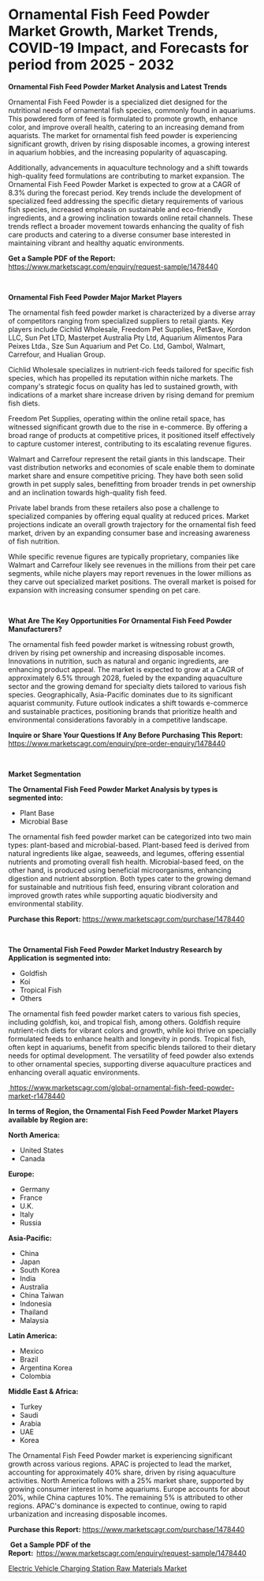 <p><h1>Ornamental Fish Feed Powder Market Growth, Market Trends, COVID-19 Impact, and Forecasts for period from 2025 - 2032</h1></p><p><strong>Ornamental Fish Feed Powder Market Analysis and Latest Trends</strong></p>
<p><p>Ornamental Fish Feed Powder is a specialized diet designed for the nutritional needs of ornamental fish species, commonly found in aquariums. This powdered form of feed is formulated to promote growth, enhance color, and improve overall health, catering to an increasing demand from aquarists. The market for ornamental fish feed powder is experiencing significant growth, driven by rising disposable incomes, a growing interest in aquarium hobbies, and the increasing popularity of aquascaping.</p><p>Additionally, advancements in aquaculture technology and a shift towards high-quality feed formulations are contributing to market expansion. The Ornamental Fish Feed Powder Market is expected to grow at a CAGR of 8.3% during the forecast period. Key trends include the development of specialized feed addressing the specific dietary requirements of various fish species, increased emphasis on sustainable and eco-friendly ingredients, and a growing inclination towards online retail channels. These trends reflect a broader movement towards enhancing the quality of fish care products and catering to a diverse consumer base interested in maintaining vibrant and healthy aquatic environments.</p></p>
<p><strong>Get a Sample PDF of the Report:&nbsp;</strong> <a href="https://www.marketscagr.com/enquiry/request-sample/1478440?utm_campaign=3098&utm_medium=2&utm_source=Github&utm_content=ia&utm_term=23032025&utm_id=ornamental-fish-feed-powder">https://www.marketscagr.com/enquiry/request-sample/1478440</a></p>
<p>&nbsp;</p>
<p><strong>Ornamental Fish Feed Powder Major Market Players</strong></p>
<p><p>The ornamental fish feed powder market is characterized by a diverse array of competitors ranging from specialized suppliers to retail giants. Key players include Cichlid Wholesale, Freedom Pet Supplies, Pet$ave, Kordon LLC, Sun Pet LTD, Masterpet Australia Pty Ltd, Aquarium Alimentos Para Peixes Ltda., Sze Sun Aquarium and Pet Co. Ltd, Gambol, Walmart, Carrefour, and Hualian Group.</p><p>Cichlid Wholesale specializes in nutrient-rich feeds tailored for specific fish species, which has propelled its reputation within niche markets. The company's strategic focus on quality has led to sustained growth, with indications of a market share increase driven by rising demand for premium fish diets.</p><p>Freedom Pet Supplies, operating within the online retail space, has witnessed significant growth due to the rise in e-commerce. By offering a broad range of products at competitive prices, it positioned itself effectively to capture customer interest, contributing to its escalating revenue figures.</p><p>Walmart and Carrefour represent the retail giants in this landscape. Their vast distribution networks and economies of scale enable them to dominate market share and ensure competitive pricing. They have both seen solid growth in pet supply sales, benefitting from broader trends in pet ownership and an inclination towards high-quality fish feed.</p><p>Private label brands from these retailers also pose a challenge to specialized companies by offering equal quality at reduced prices. Market projections indicate an overall growth trajectory for the ornamental fish feed market, driven by an expanding consumer base and increasing awareness of fish nutrition.</p><p>While specific revenue figures are typically proprietary, companies like Walmart and Carrefour likely see revenues in the millions from their pet care segments, while niche players may report revenues in the lower millions as they carve out specialized market positions. The overall market is poised for expansion with increasing consumer spending on pet care.</p></p>
<p>&nbsp;</p>
<p><strong>What Are The Key Opportunities For Ornamental Fish Feed Powder Manufacturers?</strong></p>
<p><p>The ornamental fish feed powder market is witnessing robust growth, driven by rising pet ownership and increasing disposable incomes. Innovations in nutrition, such as natural and organic ingredients, are enhancing product appeal. The market is expected to grow at a CAGR of approximately 6.5% through 2028, fueled by the expanding aquaculture sector and the growing demand for specialty diets tailored to various fish species. Geographically, Asia-Pacific dominates due to its significant aquarist community. Future outlook indicates a shift towards e-commerce and sustainable practices, positioning brands that prioritize health and environmental considerations favorably in a competitive landscape.</p></p>
<p><strong>Inquire or Share Your Questions If Any Before Purchasing This Report:</strong> <a href="https://www.marketscagr.com/enquiry/pre-order-enquiry/1478440?utm_campaign=3098&utm_medium=2&utm_source=Github&utm_content=ia&utm_term=23032025&utm_id=ornamental-fish-feed-powder">https://www.marketscagr.com/enquiry/pre-order-enquiry/1478440</a></p>
<p>&nbsp;</p>
<p><strong>Market Segmentation</strong></p>
<p><strong>The Ornamental Fish Feed Powder Market Analysis by types is segmented into:</strong></p>
<p><ul><li>Plant Base</li><li>Microbial Base</li></ul></p>
<p><p>The ornamental fish feed powder market can be categorized into two main types: plant-based and microbial-based. Plant-based feed is derived from natural ingredients like algae, seaweeds, and legumes, offering essential nutrients and promoting overall fish health. Microbial-based feed, on the other hand, is produced using beneficial microorganisms, enhancing digestion and nutrient absorption. Both types cater to the growing demand for sustainable and nutritious fish feed, ensuring vibrant coloration and improved growth rates while supporting aquatic biodiversity and environmental stability.</p></p>
<p><strong>Purchase this Report:&nbsp;</strong><a href="https://www.marketscagr.com/purchase/1478440?utm_campaign=3098&utm_medium=2&utm_source=Github&utm_content=ia&utm_term=23032025&utm_id=ornamental-fish-feed-powder">https://www.marketscagr.com/purchase/1478440</a></p>
<p>&nbsp;</p>
<p><strong>The Ornamental Fish Feed Powder Market Industry Research by Application is segmented into:</strong></p>
<p><ul><li>Goldfish</li><li>Koi</li><li>Tropical Fish</li><li>Others</li></ul></p>
<p><p>The ornamental fish feed powder market caters to various fish species, including goldfish, koi, and tropical fish, among others. Goldfish require nutrient-rich diets for vibrant colors and growth, while koi thrive on specially formulated feeds to enhance health and longevity in ponds. Tropical fish, often kept in aquariums, benefit from specific blends tailored to their dietary needs for optimal development. The versatility of feed powder also extends to other ornamental species, supporting diverse aquaculture practices and enhancing overall aquatic environments.</p></p>
<p><a href="https://www.marketscagr.com/global-ornamental-fish-feed-powder-market-r1478440?utm_campaign=3098&utm_medium=2&utm_source=Github&utm_content=ia&utm_term=23032025&utm_id=ornamental-fish-feed-powder">&nbsp;https://www.marketscagr.com/global-ornamental-fish-feed-powder-market-r1478440</a></p>
<p><strong>In terms of Region, the Ornamental Fish Feed Powder Market Players available by Region are:</strong></p>
<p>
    <p> <strong> North America: </strong>
        <ul>
            <li>United States</li>
            <li>Canada</li>
        </ul>
        </p> 
    <p> <strong> Europe: </strong>
        <ul>
            <li>Germany</li>
            <li>France</li>
            <li>U.K.</li>
            <li>Italy</li>
            <li>Russia</li>
        </ul>
        </p> 
    <p> <strong> Asia-Pacific: </strong>
        <ul>
            <li>China</li>
            <li>Japan</li>
            <li>South Korea</li>
            <li>India</li>
            <li>Australia</li>
            <li>China Taiwan</li>
            <li>Indonesia</li>
            <li>Thailand</li>
            <li>Malaysia</li>
        </ul>
        </p> 
    <p> <strong> Latin America: </strong>
        <ul>
            <li>Mexico</li>
            <li>Brazil</li>
            <li>Argentina Korea</li>
            <li>Colombia</li>
        </ul>
        </p> 
    <p> <strong> Middle East & Africa: </strong>
        <ul>
            <li>Turkey</li>
            <li>Saudi</li>
            <li>Arabia</li>
            <li>UAE</li>
            <li>Korea</li>
        </ul>
    </p>
    </p>
<p><p>The Ornamental Fish Feed Powder market is experiencing significant growth across various regions. APAC is projected to lead the market, accounting for approximately 40% share, driven by rising aquaculture activities. North America follows with a 25% market share, supported by growing consumer interest in home aquariums. Europe accounts for about 20%, while China captures 10%. The remaining 5% is attributed to other regions. APAC's dominance is expected to continue, owing to rapid urbanization and increasing disposable incomes.</p></p>
<p><strong>Purchase this Report: </strong><a href="https://www.marketscagr.com/purchase/1478440?utm_campaign=3098&utm_medium=2&utm_source=Github&utm_content=ia&utm_term=23032025&utm_id=ornamental-fish-feed-powder">https://www.marketscagr.com/purchase/1478440</a></p>
<p>&nbsp;<strong>Get a Sample PDF of the Report:&nbsp;&nbsp;</strong><a href="https://www.marketscagr.com/enquiry/request-sample/1478440?utm_campaign=3098&utm_medium=2&utm_source=Github&utm_content=ia&utm_term=23032025&utm_id=ornamental-fish-feed-powder">https://www.marketscagr.com/enquiry/request-sample/1478440</a></p>
<p><strong></strong></p>
<p><p><a href="https://github.com/denbelnmer50/Market-Research-Report-List-1/blob/main/electric-vehicle-charging-station-raw-materials-market.md?utm_campaign=3098&utm_medium=2&utm_source=Github&utm_content=ia&utm_term=23032025&utm_id=ornamental-fish-feed-powder">Electric Vehicle Charging Station Raw Materials Market</a></p></p>